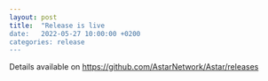 ```yaml
---
layout: post
title:  "Release is live
date:   2022-05-27 10:00:00 +0200
categories: release
---
```


Details available on 
https://github.com/AstarNetwork/Astar/releases
